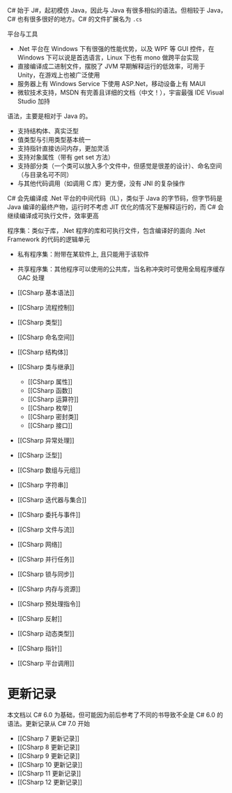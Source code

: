C# 始于 J#，起初模仿 Java，因此与 Java 有很多相似的语法。但相较于 Java，C# 也有很多很好的地方。C# 的文件扩展名为 `.cs`

平台与工具
- .Net 平台在 Windows 下有很强的性能优势，以及 WPF 等 GUI 控件，在 Windows 下可以说是首选语言，Linux 下也有 mono 做跨平台实现
- 直接编译成二进制文件，摆脱了 JVM 早期解释运行的低效率，可用于 Unity，在游戏上也被广泛使用
- 服务器上有 Windows Service 下使用 ASP.Net，移动设备上有 MAUI
- 微软技术支持，MSDN 有完善且详细的文档（中文！），宇宙最强 IDE Visual Studio 加持

语法，主要是相对于 Java 的。
- 支持结构体、真实泛型
- 值类型与引用类型基本统一
- 支持指针直接访问内存，更加灵活
- 支持对象属性（带有 get set 方法）
- 支持部分类（一个类可以放入多个文件中，但感觉是很差的设计）、命名空间（与目录名可不同）
- 与其他代码调用（如调用 C 库）更方便，没有 JNI 的复杂操作

C# 会先编译成 .Net 平台的中间代码（IL），类似于 Java 的字节码，但字节码是 Java 编译的最终产物，运行时不考虑 JIT 优化的情况下是解释运行的，而 C# 会继续编译成可执行文件，效率更高

程序集：类似于库，.Net 程序的库和可执行文件，包含编译好的面向 .Net Framework 的代码的逻辑单元
- 私有程序集：附带在某软件上, 且只能用于该软件
- 共享程序集：其他程序可以使用的公共库，当名称冲突时可使用全局程序缓存 GAC 处理

- [[CSharp 基本语法]]
- [[CSharp 流程控制]]
- [[CSharp 类型]]
- [[CSharp 命名空间]]
- [[CSharp 结构体]]
- [[CSharp 类与继承]]
	- [[CSharp 属性]]
	- [[CSharp 函数]]
	- [[CSharp 运算符]]
	- [[CSharp 枚举]]
	- [[CSharp 密封类]]
	- [[CSharp 接口]]
- [[CSharp 异常处理]]
- [[CSharp 泛型]]
- [[CSharp 数组与元组]]
- [[CSharp 字符串]]
- [[CSharp 迭代器与集合]]
- [[CSharp 委托与事件]]
- [[CSharp 文件与流]]
- [[CSharp 网络]]
- [[CSharp 并行任务]]
- [[CSharp 锁与同步]]
- [[CSharp 内存与资源]]
- [[CSharp 预处理指令]]
- [[CSharp 反射]]
- [[CSharp 动态类型]]
- [[CSharp 指针]]
- [[CSharp 平台调用]]
# 更新记录

本文档以 C# 6.0 为基础，但可能因为前后参考了不同的书导致不全是 C# 6.0 的语法。更新记录从 C# 7.0 开始
- [[CSharp 7 更新记录]]
- [[CSharp 8 更新记录]]
- [[CSharp 9 更新记录]]
- [[CSharp 10 更新记录]]
- [[CSharp 11 更新记录]]
- [[CSharp 12 更新记录]]
